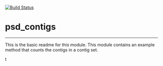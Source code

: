 [![Build Status](https://travis-ci.org/psdehal/psd_contigs.svg?branch=master)](https://travis-ci.org/psdehal/psd_contigs)

# psd_contigs
---

This is the basic readme for this module. This module contains an example method that counts the contigs in a contig set.



t

